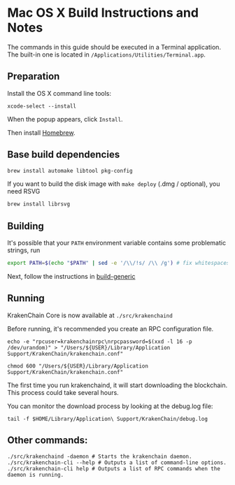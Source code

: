 Mac OS X Build Instructions and Notes
====================================
The commands in this guide should be executed in a Terminal application.
The built-in one is located in `/Applications/Utilities/Terminal.app`.

Preparation
-----------
Install the OS X command line tools:

`xcode-select --install`

When the popup appears, click `Install`.

Then install [Homebrew](https://brew.sh).

Base build dependencies
-----------------------

```bash
brew install automake libtool pkg-config
```

If you want to build the disk image with `make deploy` (.dmg / optional), you need RSVG
```bash
brew install librsvg
```

Building
--------

It's possible that your `PATH` environment variable contains some problematic strings, run
```bash
export PATH=$(echo "$PATH" | sed -e '/\\/!s/ /\\ /g') # fix whitespaces
```

Next, follow the instructions in [build-generic](build-generic.md)

Running
-------

KrakenChain Core is now available at `./src/krakenchaind`

Before running, it's recommended you create an RPC configuration file.

    echo -e "rpcuser=krakenchainrpc\nrpcpassword=$(xxd -l 16 -p /dev/urandom)" > "/Users/${USER}/Library/Application Support/KrakenChain/krakenchain.conf"

    chmod 600 "/Users/${USER}/Library/Application Support/KrakenChain/krakenchain.conf"

The first time you run krakenchaind, it will start downloading the blockchain. This process could take several hours.

You can monitor the download process by looking at the debug.log file:

    tail -f $HOME/Library/Application\ Support/KrakenChain/debug.log

Other commands:
-------

    ./src/krakenchaind -daemon # Starts the krakenchain daemon.
    ./src/krakenchain-cli --help # Outputs a list of command-line options.
    ./src/krakenchain-cli help # Outputs a list of RPC commands when the daemon is running.
